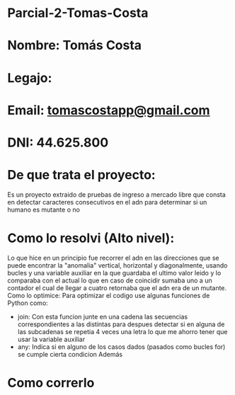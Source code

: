 # Parcial-2-Tomas-Costa

# Nombre: Tomás Costa
# Legajo:
# Email: tomascostapp@gmail.com 
# DNI: 44.625.800

# De que trata el proyecto:
Es un proyecto extraido de pruebas de ingreso a mercado libre que consta en
detectar caracteres consecutivos en el adn para determinar si un humano es mutante o no

# Como lo resolvi (Alto nivel):
Lo que hice en un principio fue recorrer el adn en las direcciones que se puede encontrar
la "anomalia" vertical, horizontal y diagonalmente, usando bucles y una variable auxiliar 
en la que guardaba el ultimo valor leido y lo comparaba con el actual lo que en caso de 
coincidir sumaba uno a un contador el cual de llegar a cuatro retornaba que el adn era de 
un mutante.
Como lo optimice:
Para optimizar el codigo use algunas funciones de Python como:
- join: Con esta funcion junte en una cadena las secuencias correspondientes a las distintas para despues detectar si en alguna de las subcadenas se repetia 4 veces una letra lo que me ahorro tener que usar la variable auxiliar
- any: Indica si en alguno de los casos dados (pasados como bucles for) se cumple cierta condicion
Además 



# Como correrlo